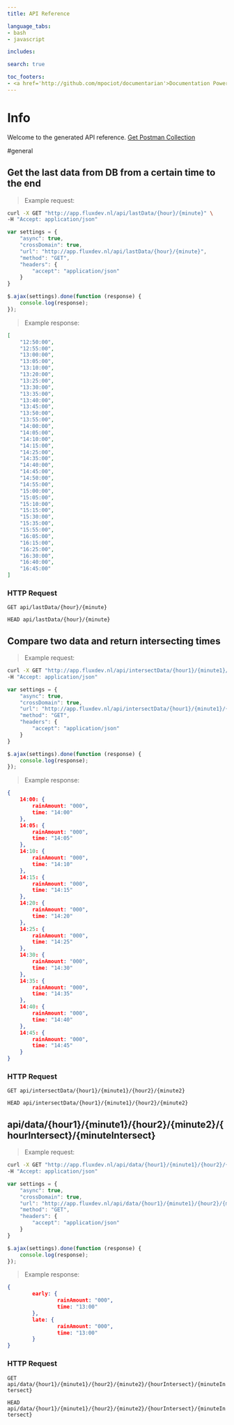```yaml
---
title: API Reference

language_tabs:
- bash
- javascript

includes:

search: true

toc_footers:
- <a href='http://github.com/mpociot/documentarian'>Documentation Powered by Documentarian</a>
---
```

<!-- START_INFO -->
# Info

Welcome to the generated API reference.
[Get Postman Collection](http://app.fluxdev.nl/docs/collection.json)

<!-- END_INFO -->

#general
<!-- START_bb4aba656f27b0d9612228750b56a024 -->
## Get the last data from DB from a certain time to the end

> Example request:

```bash
curl -X GET "http://app.fluxdev.nl/api/lastData/{hour}/{minute}" \
-H "Accept: application/json"
```

```javascript
var settings = {
    "async": true,
    "crossDomain": true,
    "url": "http://app.fluxdev.nl/api/lastData/{hour}/{minute}",
    "method": "GET",
    "headers": {
        "accept": "application/json"
    }
}

$.ajax(settings).done(function (response) {
    console.log(response);
});
```

> Example response:

```json
[
	"12:50:00",
	"12:55:00",
	"13:00:00",
	"13:05:00",
	"13:10:00",
	"13:20:00",
	"13:25:00",
	"13:30:00",
	"13:35:00",
	"13:40:00",
	"13:45:00",
	"13:50:00",
	"13:55:00",
	"14:00:00",
	"14:05:00",
	"14:10:00",
	"14:15:00",
	"14:25:00",
	"14:35:00",
	"14:40:00",
	"14:45:00",
	"14:50:00",
	"14:55:00",
	"15:00:00",
	"15:05:00",
	"15:10:00",
	"15:15:00",
	"15:30:00",
	"15:35:00",
	"15:55:00",
	"16:05:00",
	"16:15:00",
	"16:25:00",
	"16:30:00",
	"16:40:00",
	"16:45:00"
]
```

### HTTP Request
`GET api/lastData/{hour}/{minute}`

`HEAD api/lastData/{hour}/{minute}`


<!-- END_bb4aba656f27b0d9612228750b56a024 -->

<!-- START_7d53e4f6398291d7dc2392ba089af683 -->
## Compare two data and return intersecting times

> Example request:

```bash
curl -X GET "http://app.fluxdev.nl/api/intersectData/{hour1}/{minute1}/{hour2}/{minute2}" \
-H "Accept: application/json"
```

```javascript
var settings = {
    "async": true,
    "crossDomain": true,
    "url": "http://app.fluxdev.nl/api/intersectData/{hour1}/{minute1}/{hour2}/{minute2}",
    "method": "GET",
    "headers": {
        "accept": "application/json"
    }
}

$.ajax(settings).done(function (response) {
    console.log(response);
});
```

> Example response:

```json
{
	14:00: {
		rainAmount: "000",
		time: "14:00"
	},
	14:05: {
		rainAmount: "000",
		time: "14:05"
	},
	14:10: {
		rainAmount: "000",
		time: "14:10"
	},
	14:15: {
		rainAmount: "000",
		time: "14:15"
	},
	14:20: {
		rainAmount: "000",
		time: "14:20"
	},
	14:25: {
		rainAmount: "000",
		time: "14:25"
	},
	14:30: {
		rainAmount: "000",
		time: "14:30"
	},
	14:35: {
		rainAmount: "000",
		time: "14:35"
	},
	14:40: {
		rainAmount: "000",
		time: "14:40"
	},
	14:45: {
		rainAmount: "000",
		time: "14:45"
	}
}
```

### HTTP Request
`GET api/intersectData/{hour1}/{minute1}/{hour2}/{minute2}`

`HEAD api/intersectData/{hour1}/{minute1}/{hour2}/{minute2}`


<!-- END_7d53e4f6398291d7dc2392ba089af683 -->

<!-- START_b77feb7ab94b9ffa9d8bc2de889f6900 -->
## api/data/{hour1}/{minute1}/{hour2}/{minute2}/{hourIntersect}/{minuteIntersect}

> Example request:

```bash
curl -X GET "http://app.fluxdev.nl/api/data/{hour1}/{minute1}/{hour2}/{minute2}/{hourIntersect}/{minuteIntersect}" \
-H "Accept: application/json"
```

```javascript
var settings = {
    "async": true,
    "crossDomain": true,
    "url": "http://app.fluxdev.nl/api/data/{hour1}/{minute1}/{hour2}/{minute2}/{hourIntersect}/{minuteIntersect}",
    "method": "GET",
    "headers": {
        "accept": "application/json"
    }
}

$.ajax(settings).done(function (response) {
    console.log(response);
});
```

> Example response:

```json
{
        early: {
                rainAmount: "000",
                time: "13:00"
        },
        late: {
                rainAmount: "000",
                time: "13:00"
        }
}
```

### HTTP Request
`GET api/data/{hour1}/{minute1}/{hour2}/{minute2}/{hourIntersect}/{minuteIntersect}`

`HEAD api/data/{hour1}/{minute1}/{hour2}/{minute2}/{hourIntersect}/{minuteIntersect}`


<!-- END_b77feb7ab94b9ffa9d8bc2de889f6900 -->

